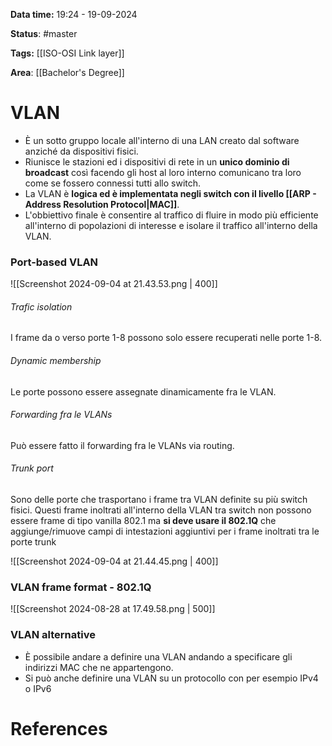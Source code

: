 **Data time:** 19:24 - 19-09-2024

**Status**: #master

**Tags:** [[ISO-OSI Link layer]]

**Area**: [[Bachelor's Degree]]
# VLAN

- È un sotto gruppo locale all'interno di una LAN creato dal software anziché da dispositivi fisici.
- Riunisce le stazioni ed i dispositivi di rete in un **unico dominio di broadcast** così facendo gli host al loro interno comunicano tra loro come se fossero connessi tutti allo switch.
- La VLAN è **logica ed è implementata negli switch con il livello [[ARP - Address Resolution Protocol|MAC]]**.
- L'obbiettivo finale è consentire al traffico di fluire in modo più efficiente all'interno di popolazioni di interesse e isolare il traffico all'interno della VLAN.
### Port-based VLAN

![[Screenshot 2024-09-04 at 21.43.53.png | 400]]
###### Trafic isolation
I frame da o verso porte 1-8 possono solo essere recuperati nelle porte 1-8.
###### Dynamic membership
Le porte possono essere assegnate dinamicamente fra le VLAN.
###### Forwarding fra le VLANs
Può essere fatto il forwarding fra le VLANs via routing.
###### Trunk port
Sono delle porte che trasportano i frame tra VLAN definite su più switch fisici. Questi frame inoltrati all'interno della VLAN tra switch non possono essere frame di tipo vanilla 802.1 ma **si deve usare il 802.1Q** che aggiunge/rimuove campi di intestazioni aggiuntivi per i frame inoltrati tra le porte trunk

![[Screenshot 2024-09-04 at 21.44.45.png | 400]]
### VLAN frame format - 802.1Q

![[Screenshot 2024-08-28 at 17.49.58.png | 500]]

### VLAN alternative
- È possibile andare a definire una VLAN andando a specificare gli indirizzi MAC che ne appartengono.
- Si può anche definire una VLAN su un protocollo con per esempio IPv4 o IPv6

# References